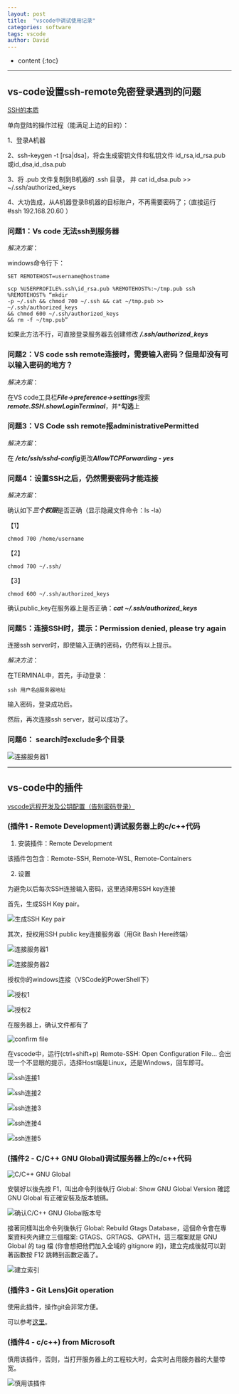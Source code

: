 ```yaml
---
layout: post
title:  "vscode中调试使用记录"
categories: software
tags: vscode
author: David
---
```


* content
{:toc}

---

## vs-code设置ssh-remote免密登录遇到的问题

[SSH的本质](https://blog.csdn.net/dongwuming/article/details/9705595)

单向登陆的操作过程（能满足上边的目的）：

1、登录A机器

2、ssh-keygen -t [rsa|dsa]，将会生成密钥文件和私钥文件 id_rsa,id_rsa.pub或id_dsa,id_dsa.pub

3、将 .pub 文件复制到B机器的 .ssh 目录， 并 cat id_dsa.pub >> ~/.ssh/authorized_keys

4、大功告成，从A机器登录B机器的目标账户，不再需要密码了；（直接运行 #ssh 192.168.20.60 ）

### 问题1：Vs code 无法ssh到服务器

*解决方案*：

windows命令行下：
```
SET REMOTEHOST=username@hostname

scp %USERPROFILE%.ssh\id_rsa.pub %REMOTEHOST%:~/tmp.pub ssh %REMOTEHOST% “mkdir
-p ~/.ssh && chmod 700 ~/.ssh && cat ~/tmp.pub >> ~/.ssh/authorized_keys
&& chmod 600 ~/.ssh/authorized_keys
&& rm -f ~/tmp.pub”
```
如果此方法不行，可直接登录服务器去创建修改
***/.ssh/authorized_keys***

### 问题2：VS code ssh remote连接时，需要输入密码？但是却没有可以输入密码的地方？

*解决方案*：

在VS code工具栏***File->preference->settings***搜索 ***remote.SSH.showLoginTerminal***，并***勾选**上

### 问题3：VS Code ssh remote报administrativePermitted

*解决方案*：

在 ***/etc/ssh/sshd-config***更改***AllowTCPForwarding - yes***

### 问题4：设置SSH之后，仍然需要密码才能连接

*解决方案*：

确认如下***三个权限***是否正确（显示隐藏文件命令：ls -la）

【1】
```
chmod 700 /home/username
```
【2】
```
chmod 700 ~/.ssh/
```
【3】
```
chmod 600 ~/.ssh/authorized_keys
```

确认public_key在服务器上是否正确：***cat ~/.ssh/authorized_keys***

### 问题5：连接SSH时，提示：Permission denied, please try again

连接ssh server时，即使输入正确的密码，仍然有以上提示。

*解决方法*： 

在TERMINAL中，首先，手动登录：

```
ssh 用户名@服务器地址
```

输入密码，登录成功后。

然后，再次连接ssh server，就可以成功了。

### 问题6： search时exclude多个目录

![连接服务器1](https://github.com/titron/titron.github.io/raw/master/img/2020-06-05-vscode_memo_exclude_folders.png)



---------------------
## vs-code中的插件
[vscode远程开发及公钥配置（告别密码登录）](https://blog.csdn.net/u010417914/article/details/96918562)

### (插件1 - Remote Development)调试服务器上的c/c++代码

1. 安装插件：Remote Development

该插件包包含：Remote-SSH, Remote-WSL, Remote-Containers

2. 设置

为避免以后每次SSH连接输入密码，这里选择用SSH key连接

首先，生成SSH Key pair。

![生成SSH Key pair](https://github.com/titron/titron.github.io/raw/master/img/2020-06-05-vscode_memo_1.png)

其次，授权用SSH public key连接服务器（用Git Bash Here终端）

![连接服务器1](https://github.com/titron/titron.github.io/raw/master/img/2020-06-05-vscode_memo_2.png)

![连接服务器2](https://github.com/titron/titron.github.io/raw/master/img/2020-06-05-vscode_memo_3.png)

授权你的windows连接（VSCode的PowerShell下）

![授权1](https://github.com/titron/titron.github.io/raw/master/img/2020-06-05-vscode_memo_authorize1.png)

![授权2](https://github.com/titron/titron.github.io/raw/master/img/2020-06-05-vscode_memo_authorize2.png)

在服务器上，确认文件都有了

![confirm file](https://github.com/titron/titron.github.io/raw/master/img/2020-06-05-vscode_memo_confirmFile.png)

在vscode中，运行(ctrl+shift+p) Remote-SSH: Open Configuration File...
会出现一个不显眼的提示，选择Host端是Linux，还是Windows，回车即可。

![ssh连接1](https://github.com/titron/titron.github.io/raw/master/img/2020-06-05-vscode_memo_ssh1.png)

![ssh连接2](https://github.com/titron/titron.github.io/raw/master/img/2020-06-05-vscode_memo_ssh2.png)

![ssh连接3](https://github.com/titron/titron.github.io/raw/master/img/2020-06-05-vscode_memo_ssh3.png)

![ssh连接4](https://github.com/titron/titron.github.io/raw/master/img/2020-06-05-vscode_memo_ssh4.png)

![ssh连接5](https://github.com/titron/titron.github.io/raw/master/img/2020-06-05-vscode_memo_ssh5.png)

### (插件2 - C/C++ GNU Global)调试服务器上的c/c++代码

![C/C++ GNU Global](https://github.com/titron/titron.github.io/raw/master/img/2020-06-05-vscode_memo_gnu_global1.png)

安裝好以後先按 F1，叫出命令列後執行 Global: Show GNU Global Version 確認 GNU Global 有正確安裝及版本號碼。

![确认C/C++ GNU Global版本号](https://github.com/titron/titron.github.io/raw/master/img/2020-06-05-vscode_memo_gnu_global2.png)

接著同樣叫出命令列後執行 Global: Rebuild Gtags Database，這個命令會在專案資料夾內建立三個檔案: GTAGS、GRTAGS、GPATH，這三檔案就是 GNU Global 的 tag  檔 (你會想把他們加入全域的 gitignore 的)，建立完成後就可以對著函數按 F12 跳轉到函數定義了。

![建立索引](https://github.com/titron/titron.github.io/raw/master/img/2020-06-05-vscode_memo_end.png)

### (插件3 - Git Lens)Git operation

使用此插件，操作git会非常方便。

可以参考[这里](https://titron.github.io/2020/10/13/vscode_gitlens_guide/)。

### (插件4 - c/c++) from Microsoft

慎用该插件，否则，当打开服务器上的工程较大时，会实时占用服务器的大量带宽。

![慎用该插件](https://github.com/titron/titron.github.io/raw/master/img/2020-06-05-vscode_memo_c_cplus.png)



